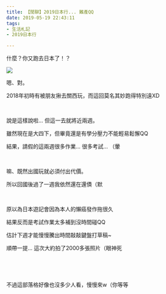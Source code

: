 ```yaml
---
title: 【閒聊】2019日本行... 難產QQ
date: 2019-05-19 22:43:11
tags: 
- 生活札記
- 2019日本行

---
```


什麼？你又跑去日本了！？

![](https://i.imgur.com/7atqCfF.png)





嗯、對。

2018年初時有被朋友揪去關西玩，而這回莫名其妙跑得特別遠XD

 <!--more-->

&nbsp;

說是這樣說啦... 但這一去就將近兩週。

雖然現在是大四下，但畢竟還是有學分壓力不能輕易鬆懈QQ

結果，請假的這兩週很多作業... 很多考試... （暈

&nbsp;

嘛、既然出國玩就必須付出代價。

所以回國後過了一週我依然還在還債（默

&nbsp;

原以為日本遊記會因為本人的懶癌發作拖很久

結果反而是考試作業太多補到沒時間碰QQ

估計下週才能慢慢騰出時間敲敲鍵盤打草稿~

順帶一提... 這次大約拍了2000多張照片（眼神死

&nbsp;

&nbsp;

不過這部落格好像也沒多少人看，慢慢來w（你等等

